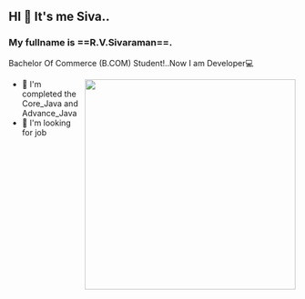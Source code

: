 ## HI 👋 It's me Siva.. 
### My fullname is ==R.V.Sivaraman==.

Bachelor Of Commerce (B.COM) Student!..Now I am Developer💻

<img align="right" width="370" hight="290" src="https://i.pinimg.com/originals/a5/35/60/a53560c8088900e266880f779dacced7.gif">

-  🌱 I'm completed the Core_Java and Advance_Java
-   🏢 I'm looking for job

